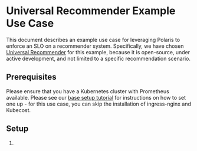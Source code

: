 # Universal Recommender Example Use Case

This document describes an example use case for leveraging Polaris to enforce an SLO on a recommender system.
Specifically, we have chosen [Universal Recommender](https://actionml.com/docs/h_ur) for this example, because it is open-source, under active development, and not limited to a specific recommendation scenario.


## Prerequisites

Please ensure that you have a Kubernetes cluster with Prometheus available.
Please see our [base setup tutorial](https://github.com/polaris-slo-cloud/polaris/tree/master/testbeds/kubernetes/microk8s/base) for instructions on how to set one up - for this use case, you can skip the installation of ingress-nginx and Kubecost.


## Setup

1. 
